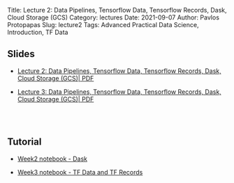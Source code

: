 Title: Lecture 2: Data Pipelines, Tensorflow Data, Tensorflow Records, Dask, Cloud Storage (GCS)
Category: lectures
Date: 2021-09-07
Author: Pavlos Protopapas
Slug: lecture2
Tags: Advanced Practical Data Science, Introduction, TF Data 

## Slides


- [Lecture 2: Data Pipelines, Tensorflow Data, Tensorflow Records, Dask, Cloud Storage (GCS)| PDF]({attach}presentation/session2.pdf) 

- [Lecture 3: Data Pipelines, Tensorflow Data, Tensorflow Records, Dask, Cloud Storage (GCS)| PDF]({attach}presentation/session3.pdf) 

<br/><br/>

## Tutorial 

- [Week2 notebook - Dask](https://colab.research.google.com/drive/1_xDlL9YBZUJKsQQ1UYaFIwWSHW9tKP7X?usp=sharing)

- [Week3 notebook - TF Data and TF Records](https://colab.research.google.com/drive/1uJnJBwdbfg5YS6m-0eHqZZVWEthr0Rhu?usp=sharing)